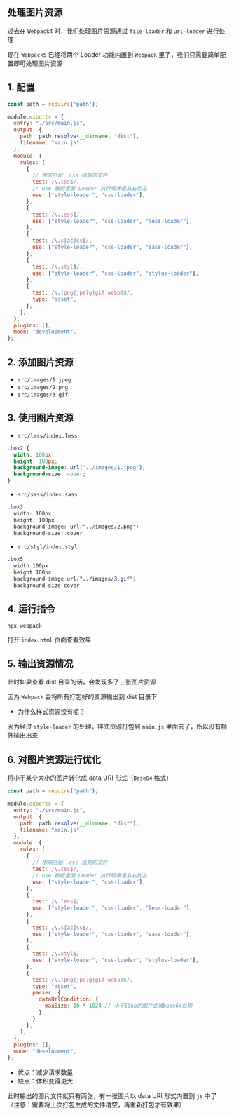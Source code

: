 ## 处理图片资源

过去在 `Webpack4` 时，我们处理图片资源通过 `file-loader` 和 `url-loader` 进行处理

现在 `Webpack5` 已经将两个 Loader 功能内置到 `Webpack` 里了，我们只需要简单配置即可处理图片资源

## 1. 配置



```javascript
const path = require("path");

module.exports = {
  entry: "./src/main.js",
  output: {
    path: path.resolve(__dirname, "dist"),
    filename: "main.js",
  },
  module: {
    rules: [
      {
        // 用来匹配 .css 结尾的文件
        test: /\.css$/,
        // use 数组里面 Loader 执行顺序是从右到左
        use: ["style-loader", "css-loader"],
      },
      {
        test: /\.less$/,
        use: ["style-loader", "css-loader", "less-loader"],
      },
      {
        test: /\.s[ac]ss$/,
        use: ["style-loader", "css-loader", "sass-loader"],
      },
      {
        test: /\.styl$/,
        use: ["style-loader", "css-loader", "stylus-loader"],
      },
      {
        test: /\.(png|jpe?g|gif|webp)$/,
        type: "asset",
      },
    ],
  },
  plugins: [],
  mode: "development",
};
```



## 2. 添加图片资源

- `src/images/1.jpeg`
- `src/images/2.png`
- `src/images/3.gif`

## 3. 使用图片资源

- `src/less/index.less`



```css
.box2 {
  width: 100px;
  height: 100px;
  background-image: url("../images/1.jpeg");
  background-size: cover;
}
```



- `src/sass/index.sass`



```css
.box3
  width: 100px
  height: 100px
  background-image: url("../images/2.png")
  background-size: cover
```



- `src/styl/index.styl`



```css
.box5
  width 100px
  height 100px
  background-image url("../images/3.gif")
  background-size cover
```

## 4. 运行指令



```text
npx webpack
```

打开 `index.html` 页面查看效果

## 5. 输出资源情况

此时如果查看 dist 目录的话，会发现多了三张图片资源

因为 `Webpack` 会将所有打包好的资源输出到 dist 目录下

- 为什么样式资源没有呢？

因为经过 `style-loader` 的处理，样式资源打包到 `main.js` 里面去了，所以没有额外输出出来

## 6. 对图片资源进行优化

将小于某个大小的图片转化成 data URI 形式（`Base64` 格式）



```javascript
const path = require("path");

module.exports = {
  entry: "./src/main.js",
  output: {
    path: path.resolve(__dirname, "dist"),
    filename: "main.js",
  },
  module: {
    rules: [
      {
        // 用来匹配 .css 结尾的文件
        test: /\.css$/,
        // use 数组里面 Loader 执行顺序是从右到左
        use: ["style-loader", "css-loader"],
      },
      {
        test: /\.less$/,
        use: ["style-loader", "css-loader", "less-loader"],
      },
      {
        test: /\.s[ac]ss$/,
        use: ["style-loader", "css-loader", "sass-loader"],
      },
      {
        test: /\.styl$/,
        use: ["style-loader", "css-loader", "stylus-loader"],
      },
      {
        test: /\.(png|jpe?g|gif|webp)$/,
        type: "asset",
        parser: {
          dataUrlCondition: {
            maxSize: 10 * 1024 // 小于10kb的图片会被base64处理
          }
        }
      },
    ],
  },
  plugins: [],
  mode: "development",
};
```



- 优点：减少请求数量
- 缺点：体积变得更大

此时输出的图片文件就只有两张，有一张图片以 data URI 形式内置到 `js` 中了 （注意：需要将上次打包生成的文件清空，再重新打包才有效果）